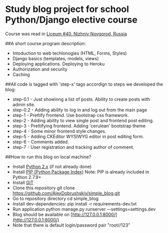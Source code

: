 Study blog project for school Python/Django elective course
===========================================================

Course was read in [Liceum #40, Nizhniy Novgorod, Russia](http://www.lic40nn.edusite.ru/ "Liceum 40 website")

##A short course program description:
* Intoduction to web techlonogies (HTML, Forms, Styles)
* Django basics (templates, models, views)
* Deploying applications. Deploying to Heroku
* Authorization and security
* Caching

##All code is tagged with 'step-x' tags accordign to steps we developed the blog:
* step-0.1 - Just showinng a list of posts. Ability to create posts with admin site.
* step-0.2 - Adding ability to log in and log out from the main page
* step-1 - Prettify frontend. Use bootstrap css framework.
* step-2 - Adding ability to view single post and frontend post editing.
* step-3 - Prettifying frontend. Adding 'cerulean' bootstrap theme
* step-4 - Some minor frontend style changes.
* step-5 - Adding CKEditor WYSIWYG editor in post editing form.
* step-6 - Comments added.
* step-7 - User registration and tracking author of comment.

##How to run this blog on local machine?
* Install [Python 2.x](https://www.python.org/downloads/) (if not already done) 
* Install [PIP (Python Package Index)](https://pip.pypa.io/en/latest/installing.html) Note: 
PIP is already included in Python 2.7.9+
* Install [GIT](http://git-scm.com/downloads)
* Clone this repository
    git clone https://github.com/AlexDobrushskiy/simple_blog.git
* Go to repository directory 
    cd simple_blog
* Install dev-dependencies:
    pip install -r requirements-dev.txt
* Run application
    python manage.py runserver --settings=settings.dev
* Blog should be available on [http://127.0.0.1:8000/](http://127.0.0.1:8000/)
* Note that there is default login/password pair "root//123"    
